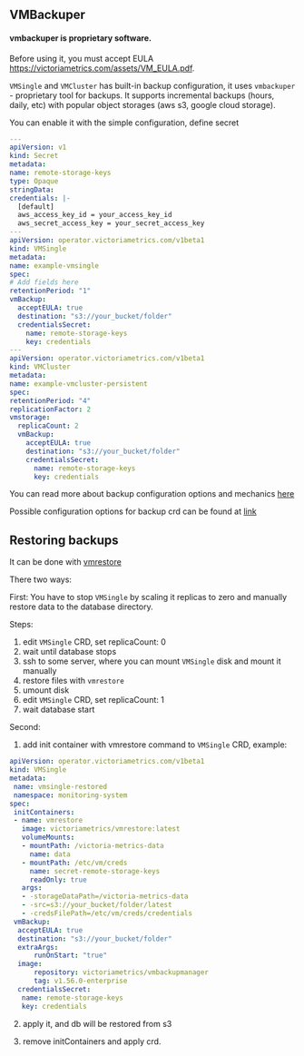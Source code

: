 ## VMBackuper

#### vmbackuper is proprietary software. 

 Before using it, you must accept EULA https://victoriametrics.com/assets/VM_EULA.pdf.

 `VMSingle` and `VMCluster` has built-in backup configuration, it uses `vmbackuper` - proprietary tool for backups.
 It supports incremental backups (hours, daily, etc) with popular object storages (aws s3, google cloud storage).
 
  You can enable it with the simple configuration, define secret
  
  ```yaml
---
apiVersion: v1
kind: Secret
metadata:
  name: remote-storage-keys
type: Opaque
stringData:
  credentials: |-
    [default]
    aws_access_key_id = your_access_key_id
    aws_secret_access_key = your_secret_access_key
---
apiVersion: operator.victoriametrics.com/v1beta1
kind: VMSingle
metadata:
  name: example-vmsingle
spec:
  # Add fields here
  retentionPeriod: "1"
  vmBackup:
    acceptEULA: true
    destination: "s3://your_bucket/folder"
    credentialsSecret:
      name: remote-storage-keys
      key: credentials
---
apiVersion: operator.victoriametrics.com/v1beta1
kind: VMCluster
metadata:
  name: example-vmcluster-persistent
spec:
  retentionPeriod: "4"
  replicationFactor: 2
  vmstorage:
    replicaCount: 2
    vmBackup:
      acceptEULA: true
      destination: "s3://your_bucket/folder"
      credentialsSecret:
        name: remote-storage-keys
        key: credentials

```


 You can read more about backup configuration options and mechanics [here](https://github.com/VictoriaMetrics/VictoriaMetrics/tree/master/app/vmbackup)
 
 Possible configuration options for backup crd can be found at [link](/docs/api.MD#vmbackup)
 
 
## Restoring backups


 It can be done with [vmrestore](https://github.com/VictoriaMetrics/VictoriaMetrics/tree/master/app/vmrestore)
 
There two ways:
 
 First: 
  You have to stop `VMSingle` by scaling it replicas to zero and manually restore data to the database directory.
 
 Steps:
 1) edit `VMSingle` CRD, set replicaCount: 0
 2) wait until database stops
 3) ssh to some server, where you can mount `VMSingle` disk and mount it manually
 4) restore files with `vmrestore`
 5) umount disk
 6) edit `VMSingle` CRD, set replicaCount: 1
 7) wait database start
 
 Second:

   1) add init container with vmrestore command to `VMSingle` CRD, example:
```yaml
apiVersion: operator.victoriametrics.com/v1beta1
kind: VMSingle
metadata:
 name: vmsingle-restored
 namespace: monitoring-system
spec:
 initContainers:
 - name: vmrestore
   image: victoriametrics/vmrestore:latest
   volumeMounts:
   - mountPath: /victoria-metrics-data
     name: data
   - mountPath: /etc/vm/creds
     name: secret-remote-storage-keys
     readOnly: true
   args:
   - -storageDataPath=/victoria-metrics-data
   - -src=s3://your_bucket/folder/latest
   - -credsFilePath=/etc/vm/creds/credentials
 vmBackup:
  acceptEULA: true
  destination: "s3://your_bucket/folder"
  extraArgs:
      runOnStart: "true"
  image:
      repository: victoriametrics/vmbackupmanager
      tag: v1.56.0-enterprise
  credentialsSecret:
   name: remote-storage-keys
   key: credentials

```
   2)  apply it, and db will be restored from s3
   
   3) remove initContainers and apply crd.